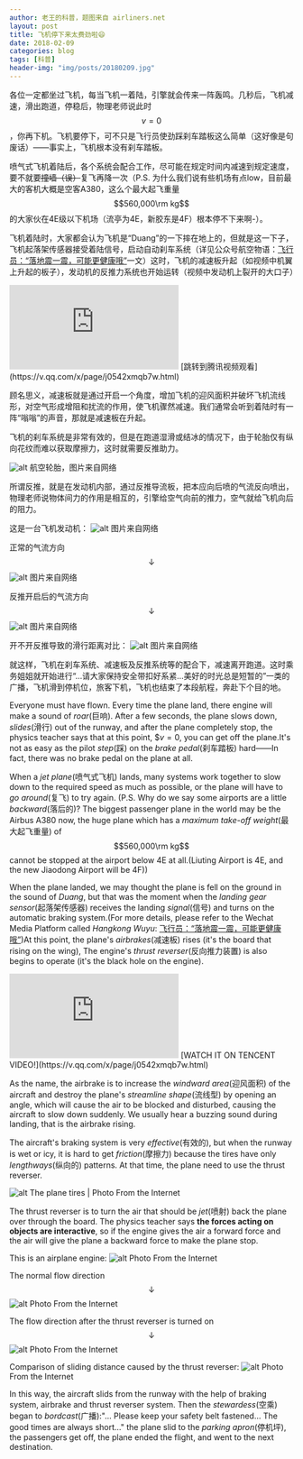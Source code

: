 ```yaml
---
author: 老王的科普，题图来自 airliners.net
layout: post
title: 飞机停下来太费劲啦😄
date: 2018-02-09
categories: blog
tags: [科普]
header-img: "img/posts/20180209.jpg"
---
```

各位一定都坐过飞机，每当飞机一着陆，引擎就会传来一阵轰鸣。几秒后，飞机减速，滑出跑道，停稳后，物理老师说此时$$v=0$$，你再下机。飞机要停下，可不只是飞行员使劲踩刹车踏板这么简单（这好像是句废话）——事实上，飞机根本没有刹车踏板。

喷气式飞机着陆后，各个系统会配合工作，尽可能在规定时间内减速到规定速度，要不就要~~撞墙（误）~~复飞再降一次（P.S. 为什么我们说有些机场有点low，目前最大的客机大概是空客A380，这么个最大起飞重量$$560,000\rm kg$$的大家伙在4E级以下机场（流亭为4E，新胶东是4F）根本停不下来啊-）。

飞机着陆时，大家都会认为飞机是“Duang”的一下摔在地上的，但就是这一下子，飞机起落架传感器接受着陆信号，启动自动刹车系统（详见公众号航空物语：[飞行员：“落地震一震，可能更健康哦”](http://mp.weixin.qq.com/s/TLFAj9D20OuzzEn5pB2SCQ)一文）这时，飞机的减速板升起（如视频中机翼上升起的板子），发动机的反推力系统也开始运转（视频中发动机上裂开的大口子）

<iframe frameborder="0" src="https://v.qq.com/iframe/player.html?vid=j0542xmqb7w&auto=0"></iframe>
[跳转到腾讯视频观看](https://v.qq.com/x/page/j0542xmqb7w.html)

顾名思义，减速板就是通过开启一个角度，增加飞机的迎风面积并破坏飞机流线形，对空气形成增阻和扰流的作用，使飞机骤然减速。我们通常会听到着陆时有一阵“嗡嗡”的声音，那就是减速板在升起。

飞机的刹车系统是非常有效的，但是在跑道湿滑或结冰的情况下，由于轮胎仅有纵向花纹而难以获取摩擦力，这时就需要反推助力。

![alt](https://raw.githubusercontent.com/allen5261/allen5261.github.io/master/img/posts/20180209a.jpg)
航空轮胎，图片来自网络

所谓反推，就是在发动机内部，通过反推导流板，把本应向后喷的气流反向喷出，物理老师说物体间力的作用是相互的，引擎给空气向前的推力，空气就给飞机向后的阻力。

这是一台飞机发动机：
![alt](https://raw.githubusercontent.com/allen5261/allen5261.github.io/master/img/posts/20180209b.jpg)
图片来自网络

正常的气流方向$$\downarrow$$
![alt](https://raw.githubusercontent.com/allen5261/allen5261.github.io/master/img/posts/20180209c.jpg)
图片来自网络

反推开启后的气流方向$$\downarrow$$
![alt](https://raw.githubusercontent.com/allen5261/allen5261.github.io/master/img/posts/20180209d.jpg)
图片来自网络

开不开反推导致的滑行距离对比：
![alt](https://raw.githubusercontent.com/allen5261/allen5261.github.io/master/img/posts/20180209e.jpg)
图片来自网络

就这样，飞机在刹车系统、减速板及反推系统等的配合下，减速离开跑道。这时乘务姐姐就开始进行“…请大家保持安全带扣好系紧…美好的时光总是短暂的”一类的广播，飞机滑到停机位，旅客下机，飞机也结束了本段航程，奔赴下个目的地。

Everyone must have flown. Every time the plane land, there engine will make a sound of _roar_(巨响). After a few seconds, the plane slows down, _slides_(滑行) out of the runway, and after the plane completely stop, the physics teacher says that at this point, $$v=0$, you can get off the plane.It's not as easy as the pilot _step_(踩) on the _brake pedal_(刹车踏板) hard——In fact, there was no brake pedal on the plane at all.

When a _jet plane_(喷气式飞机) lands, many systems work together to slow down to the required speed as much as possible, or the plane will have to _go around_(复飞) to try again. (P.S. Why do we say some airports are a little _backward_(落后的)? The biggest passenger plane in the world may be the Airbus A380 now, the huge plane which has a _maximum take-off weight_(最大起飞重量) of $$560,000\rm kg$$ cannot be stopped at the airport below 4E at all.(Liuting Airport is 4E, and the new Jiaodong Airport will be 4F))

When the plane landed, we may thought the plane is fell on the ground in the sound of _Duang_, but that was the moment when the _landing gear sensor_(起落架传感器) receives the landing _signal_(信号) and turns on the automatic braking system.(For more details, please refer to the Wechat Media Platform called _Hangkong Wuyu_: [飞行员：“落地震一震，可能更健康哦”](http://mp.weixin.qq.com/s/TLFAj9D20OuzzEn5pB2SCQ))At this point, the plane's _airbrakes_(减速板) rises (it's the board that rising on the wing), The engine's _thrust reverser_(反向推力装置) is also begins to operate (it's the black hole on the engine).

<iframe frameborder="0" src="https://v.qq.com/iframe/player.html?vid=j0542xmqb7w&auto=0"></iframe>
[WATCH IT ON TENCENT VIDEO!](https://v.qq.com/x/page/j0542xmqb7w.html)

As the name, the airbrake is to increase the _windward area_(迎风面积) of the aircraft and destroy the plane's _streamline shape_(流线型) by opening an angle, which will cause the air to be blocked and disturbed, causing the aircraft to slow down suddenly. We usually hear a buzzing sound during landing, that is the airbrake rising.

The aircraft's braking system is very _effective_(有效的), but when the runway is wet or icy, it is hard to get _friction_(摩擦力) because the tires have only _lengthways_(纵向的) patterns. At that time, the plane need to use the thrust reverser.

![alt](https://raw.githubusercontent.com/allen5261/allen5261.github.io/master/img/posts/20180209a.jpg)
The plane tires | Photo From the Internet

The thrust reverser is to turn the air that should be _jet_(喷射) back the plane over through the board. The physics teacher says **the forces acting on objects are interactive**, so if the engine gives the air a forward force and the air will give the plane a backward force to make the plane stop.


This is an airplane engine:
![alt](https://raw.githubusercontent.com/allen5261/allen5261.github.io/master/img/posts/20180209b.jpg)
Photo From the Internet

The normal flow direction $$\downarrow$$
![alt](https://raw.githubusercontent.com/allen5261/allen5261.github.io/master/img/posts/20180209c.jpg)
Photo From the Internet

The flow direction after the thrust reverser is turned on $$\downarrow$$
![alt](https://raw.githubusercontent.com/allen5261/allen5261.github.io/master/img/posts/20180209d.jpg)
Photo From the Internet

Comparison of sliding distance caused by the thrust reverser:
![alt](https://raw.githubusercontent.com/allen5261/allen5261.github.io/master/img/posts/20180209e.jpg)
Photo From the Internet

In this way, the aircraft slids from the runway with the help of braking system, airbrake and thrust reverser system. Then the _stewardess_(空乘) began to _bordcast_(广播):"... Please keep your safety belt fastened... The good times are always short..." the plane slid to the _parking apron_(停机坪), the passengers get off, the plane ended the flight, and went to the next destination.

